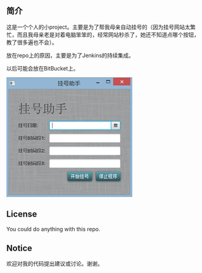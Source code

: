 
## 简介

这是一个个人的小project。主要是为了帮我母亲自动挂号的（因为挂号网站太繁忙，而且我母亲老是对着电脑笨笨的，经常网站秒杀了，她还不知道点哪个按钮，教了很多遍也不会）。

放在repo上的原因，主要是为了Jenkins的持续集成。

以后可能会放在BitBucket上。

![screen shot](image/screenshot.png)

## License
 
You could do anything with this repo.

## Notice

欢迎对我的代码提出建议或讨论。谢谢。
